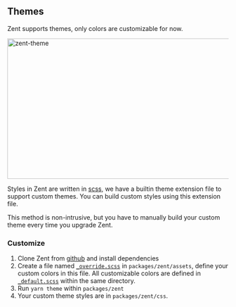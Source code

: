 ## Themes

Zent supports themes, only colors are customizable for now.

![zent-theme](https://img.yzcdn.cn/zanui/react/zent-theme.png)

Styles in Zent are written in [scss](https://sass-lang.com), we have a builtin theme extension file to support custom themes. You can build custom styles using this extension file.

This method is non-intrusive, but you have to manually build your custom theme every time you upgrade Zent.

### Customize

1. Clone Zent from [github](https://github.com/youzan/zent) and install dependencies
2. Create a file named [`_override.scss`](https://github.com/youzan/zent/blob/master/packages/zent/assets/theme/_override_.scss) in `packages/zent/assets`, define your custom colors in this file. All customizable colors are defined in [`_default.scss`](https://github.com/youzan/zent/blob/master/packages/zent/assets/theme/_default.scss) within the same directory.
3. Run `yarn theme` within `packages/zent`
4. Your custom theme styles are in `packages/zent/css`.

<style>
  img[alt="zent-theme"] {
    width: 514px;
    height: 319px;
  }
</style>
